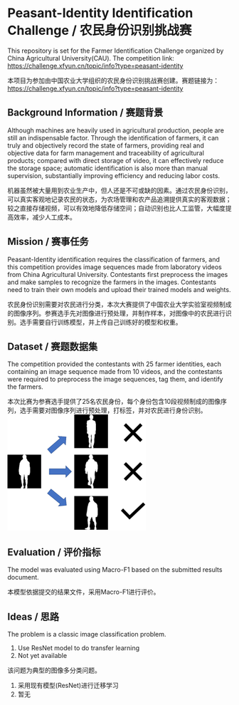 # Peasant-Identity Identification Challenge / 农民身份识别挑战赛
This repository is set for the Farmer Identification Challenge organized by China Agricultural University(CAU).
The competition link: <https://challenge.xfyun.cn/topic/info?type=peasant-identity>

本项目为参加由中国农业大学组织的农民身份识别挑战赛创建。赛题链接为：<https://challenge.xfyun.cn/topic/info?type=peasant-identity>

## Background Information / 赛题背景
Although machines are heavily used in agricultural production, people are still an indispensable factor. Through the identification of farmers, it can truly and objectively record the state of farmers, providing real and objective data for farm management and traceability of agricultural products; compared with direct storage of video, it can effectively reduce the storage space; automatic identification is also more than manual supervision, substantially improving efficiency and reducing labor costs.

机器虽然被大量用到农业生产中，但人还是不可或缺的因素。通过农民身份识别，可以真实客观地记录农民的状态，为农场管理和农产品追溯提供真实的客观数据；较之直接存储视频，可以有效地降低存储空间；自动识别也比人工监管，大幅度提高效率，减少人工成本。

## Mission / 赛事任务
Peasant-Identity identification requires the classification of farmers, and this competition provides image sequences made from laboratory videos from China Agricultural University. Contestants first preprocess the images and make samples to recognize the farmers in the images. Contestants need to train their own models and upload their trained models and weights.

农民身份识别需要对农民进行分类，本次大赛提供了中国农业大学实验室视频制成的图像序列。参赛选手先对图像进行预处理，并制作样本，对图像中的农民进行识别。选手需要自行训练模型，并上传自己训练好的模型和权重。

## Dataset / 赛题数据集
The competition provided the contestants with 25 farmer identities, each containing an image sequence made from 10 videos, and the contestants were required to preprocess the image sequences, tag them, and identify the farmers.

本次比赛为参赛选手提供了25名农民身份，每个身份包含10段视频制成的图像序列，选手需要对图像序列进行预处理，打标签，并对农民进行身份识别。
![example](README/Dataset_Info.png)

## Evaluation / 评价指标
The model was evaluated using Macro-F1 based on the submitted results document.

本模型依据提交的结果文件，采用Macro-F1进行评价。

## Ideas / 思路
The problem is a classic image classification problem.
1. Use ResNet model to do transfer learning
2. Not yet available

该问题为典型的图像多分类问题。
1. 采用现有模型(ResNet)进行迁移学习
2. 暂无
